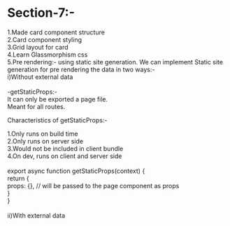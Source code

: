 # Section-7:-
1.Made card component structure<br>
2.Card component styling<br>
3.Grid layout for card<br>
4.Learn Glassmorphism css<br>
5.Pre rendering:- using static site generation. We can implement Static site generation for pre rendering the data in two ways:-<br>
i)Without external data<br>
<br>
-getStaticProps:-<br>
  It can only be exported a page file.<br>
  Meant for all routes.<br>
  
 Characteristics of getStaticProps:-<br>
 
  1.Only runs on build time<br>
  2.Only runs on server side<br>
  3.Would not be included in client bundle<br>
  4.On dev, runs on client and server side<br>
<br>
export async function getStaticProps(context) {<br>
  return {<br>
    props: {}, // will be passed to the page component as props<br>
  }<br>
}<br>
<br>
ii)With external data<br>
